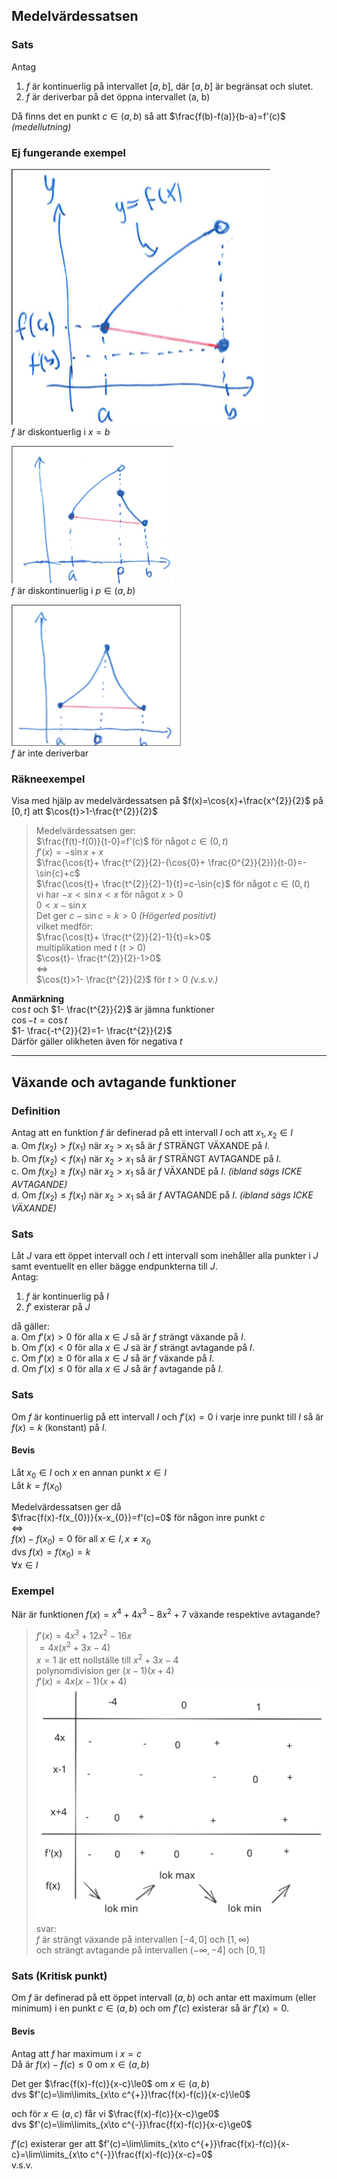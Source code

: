 ## Medelvärdessatsen
### Sats

Antag
1. $f$ är kontinuerlig på intervallet $[a,b]$, där $[a,b]$ är begränsat och slutet.
2. $f$ är deriverbar på det öppna intervallet (a, b)  

Då finns det en punkt $c\in(a,b)$ så att $\frac{f(b)-f(a)}{b-a}=f'(c)$ _(medellutning)_  

### Ej fungerande exempel

![](/Excalidraw/swappy-20230920_082500.png)  
$f$ är diskontuerlig i $x=b$  

![](/Excalidraw/swappy-20230920_082611.png)  
$f$ är diskontinuerlig i $p\in(a,b)$  

![](/Excalidraw/swappy-20230920_082622.png)  
$f$ är inte deriverbar


### Räkneexempel
Visa med hjälp av medelvärdessatsen på $f(x)=\cos{x}+\frac{x^{2}}{2}$ på $[0,t]$ att $\cos{t}>1-\frac{t^{2}}{2}$  
> Medelvärdessatsen ger:  
> $\frac{f(t)-f(0)}{t-0}=f'(c)$ för något $c\in(0,t)$  
> $f'(x)=-\sin{x}+x$  
> $\frac{\cos{t}+ \frac{t^{2}}{2}-(\cos{0}+ \frac{0^{2}}{2})}{t-0}=-\sin{c}+c$  
> $\frac{\cos{t}+ \frac{t^{2}}{2}-1}{t}=c-\sin{c}$  för något $c\in(0,t)$  
> vi har $-x<\sin{x}<x$ för något $x>0$  
> $0<x-\sin{x}$  
> Det ger $c-\sin{c}=k>0$ _(Högerled positivt)_  
> vilket medför:  
> $\frac{\cos{t}+ \frac{t^{2}}{2}-1}{t}=k>0$  
> multiplikation med $t$  $(t>0)$   
> $\cos{t}- \frac{t^{2}}{2}-1>0$  
> $\Leftrightarrow$  
> $\cos{t}>1- \frac{t^{2}}{2}$ för $t>0$ _(v.s.v.)_  

**Anmärkning**  
$\cos{t}$ och $1- \frac{t^{2}}{2}$ är jämna funktioner  
$\cos{-t}=\cos{t}$  
$1- \frac{-t^{2}}{2}=1- \frac{t^{2}}{2}$  
Därför gäller olikheten även för negativa $t$  

---

## Växande och avtagande funktioner

### Definition

Antag att en funktion $f$ är definerad på ett intervall $I$ och att $x_{1},x_{2}\in I$  
a. Om $f(x_{2})>f(x_{1})$ när $x_{2}>x_{1}$ så är $f$ STRÄNGT VÄXANDE på $I$.  
b. Om $f(x_{2})<f(x_{1})$ när $x_{2}>x_{1}$ så är $f$ STRÄNGT AVTAGANDE på $I$.  
c. Om $f(x_{2})\ge f(x_{1})$ när $x_{2}>x_{1}$ så är $f$ VÄXANDE på $I$. _(ibland sägs ICKE AVTAGANDE)_  
d. Om $f(x_{2})\le f(x_{1})$ när $x_{2}>x_{1}$ så är $f$ AVTAGANDE på $I$. _(ibland sägs ICKE VÄXANDE)_  

### Sats  

Låt $J$ vara ett öppet intervall och $I$ ett intervall som inehåller alla punkter i $J$ samt eventuellt en eller bägge endpunkterna till $J$.  
Antag:  
1. $f$ är kontinuerlig på $I$  
2. $f'$ existerar på $J$  

då gäller:  
a. Om $f'(x)>0$ för alla $x\in J$ så är $f$ strängt växande på $I$.  
b. Om $f'(x)<0$ för alla $x\in J$ sä är $f$ strängt avtagande på $I$.  
c. Om $f'(x)\ge 0$ för alla $x\in J$ så är $f$ växande på $I$.  
d. Om $f'(x)\le 0$ för alla $x\in J$ så är $f$ avtagande på $I$.  

### Sats

Om $f$ är kontinuerlig på ett intervall $I$ och $f'(x)=0$ i varje inre punkt till $I$ så är $f(x)=k$ (konstant) på $I$.

#### Bevis

Låt $x_{0}\in I$ och $x$ en annan punkt $x\in I$  
Låt $k=f(x_{0})$  

Medelvärdessatsen ger då  
$\frac{f(x)-f(x_{0})}{x-x_{0}}=f'(c)=0$ för någon inre punkt $c$  
$\Leftrightarrow$  
$f(x)-f(x_{0})=0$ för all $x\in I,x\ne x_{0}$  
dvs $f(x)=f(x_{0})=k$  
$\forall x\in I$  

### Exempel

När är funktionen $f(x)=x^{4}+4x^{3}-8x^{2}+7$ växande respektive avtagande?  
> $f'(x)=4x^{3}+12x^{2}-16x$  
> $=4x(x^{2}+3x-4)$  
> $x=1$ är ett nollställe till $x^{2}+3x-4$  
> polynomdivision ger $(x-1)(x+4)$  
> $f'(x)=4x(x-1)(x+4)$  
> ![](/Excalidraw/teckenstudieex.svg)  
> svar:  
> $f$ är strängt växande på intervallen $[-4,0]$ och $[1,\infty)$  
> och strängt avtagande på intervallen $(-\infty,-4]$ och $[0,1]$  

### Sats (Kritisk punkt)

Om $f$ är definerad på ett öppet intervall $(a,b)$ och antar ett maximum (eller minimum) i en punkt $c\in(a,b)$ och om $f'(c)$ existerar så är $f'(x)=0$.  

#### Bevis

Antag att $f$ har maximum i $x=c$  
Då är $f(x)-f(c)\le 0$ om $x\in(a,b)$  

Det ger $\frac{f(x)-f(c)}{x-c}\le0$ om $x\in(a,b)$  
dvs $f'(c)=\lim\limits_{x\to c^{+}}\frac{f(x)-f(c)}{x-c}\le0$  

och för $x\in(a,c)$ får vi $\frac{f(x)-f(c)}{x-c}\ge0$  
dvs $f'(c)=\lim\limits_{x\to c^{-}}\frac{f(x)-f(c)}{x-c}\ge0$  

$f'(c)$ existerar ger att $f'(c)=\lim\limits_{x\to c^{+}}\frac{f(x)-f(c)}{x-c}=\lim\limits_{x\to c^{-}}\frac{f(x)-f(c)}{x-c}=0$  
v.s.v.  